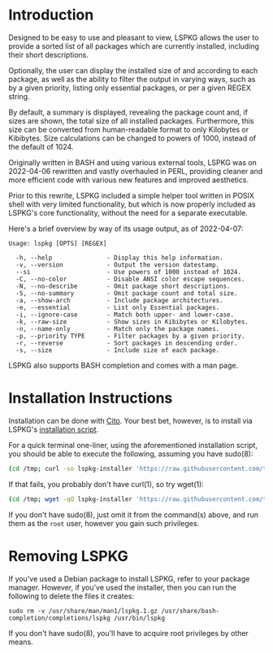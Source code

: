 # Introduction

Designed to be easy to use and pleasant to view, LSPKG allows the user to provide a sorted list of all packages which are currently installed, including their short descriptions.

Optionally, the user can display the installed size of and according to each package, as well as the ability to filter the output in varying ways, such as by a given priority, listing only essential packages, or per a given REGEX string.

By default, a summary is displayed, revealing the package count and, if sizes are shown, the total size of all installed packages. Furthermore, this size can be converted from human-readable format to only Kilobytes or Kibibytes. Size calculations can be changed to powers of 1000, instead of the default of 1024.

Originally written in BASH and using various external tools, LSPKG was on 2022-04-06 rewritten and vastly overhauled in PERL, providing cleaner and more efficient code with various new features and improved aesthetics.

Prior to this rewrite, LSPKG included a simple helper tool written in POSIX shell with very limited functionality, but which is now properly included as LSPKG's core functionality, without the need for a separate executable.

Here's a brief overview by way of its usage output, as of 2022-04-07:

```
Usage: lspkg [OPTS] [REGEX]

  -h, --help               - Display this help information.
  -v, --version            - Output the version datestamp.
  --si                     - Use powers of 1000 instead of 1024.
  -C, --no-color           - Disable ANSI color escape sequences.
  -N, --no-describe        - Omit package short descriptions.
  -S, --no-summary         - Omit package count and total size.
  -a, --show-arch          - Include package architectures.
  -e, --essential          - List only Essential packages.
  -i, --ignore-case        - Match both upper- and lower-case.
  -k, --raw-size           - Show sizes in Kibibytes or Kilobytes.
  -n, --name-only          - Match only the package names.
  -p, --priority TYPE      - Filter packages by a given priority.
  -r, --reverse            - Sort packages in descending order.
  -s, --size               - Include size of each package.
```

LSPKG also supports BASH completion and comes with a man page.

# Installation Instructions

Installation can be done with [Cito](https://github.com/terminalforlife/Extra/blob/master/source/cito). Your best bet, however, is to install via LSPKG's [installation script](https://github.com/terminalforlife/PerlProjects/blob/master/source/lspkg/lspkg-installer).

For a quick terminal one-liner, using the aforementioned installation script, you should be able to execute the following, assuming you have sudo(8):

```sh
(cd /tmp; curl -so lspkg-installer 'https://raw.githubusercontent.com/terminalforlife/PerlProjects/master/source/lspkg/lspkg-installer' && sudo \sh lspkg-installer; rm lspkg-installer)
```

If that fails, you probably don't have curl(1), so try wget(1):

```sh
(cd /tmp; wget -qO lspkg-installer 'https://raw.githubusercontent.com/terminalforlife/PerlProjects/master/source/lspkg/lspkg-installer' && sudo \sh lspkg-installer; rm lspkg-installer)
```

If you don't have sudo(8), just omit it from the command(s) above, and run them as the `root` user, however you gain such privileges.

# Removing LSPKG

If you've used a Debian package to install LSPKG, refer to your package manager. However, if you've used the installer, then you can run the following to delete the files it creates:

```
sudo rm -v /usr/share/man/man1/lspkg.1.gz /usr/share/bash-completion/completions/lspkg /usr/bin/lspkg
```

If you don't have sudo(8), you'll have to acquire root privileges by other means.
